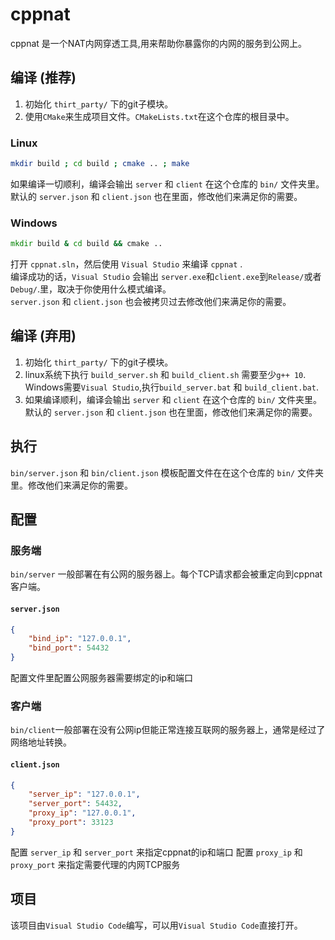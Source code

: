 # cppnat

cppnat 是一个NAT内网穿透工具,用来帮助你暴露你的内网的服务到公网上。  

## 编译 (推荐)
1. 初始化 `thirt_party/` 下的git子模块。  
2. 使用`CMake`来生成项目文件。`CMakeLists.txt`在这个仓库的根目录中。  
### Linux
```sh
mkdir build ; cd build ; cmake .. ; make 
```
如果编译一切顺利，编译会输出 `server` 和 `client` 在这个仓库的 `bin/` 文件夹里。  
默认的 `server.json` 和 `client.json` 也在里面，修改他们来满足你的需要。  

### Windows
```bat
mkdir build & cd build && cmake .. 
```
打开 `cppnat.sln`，然后使用 `Visual Studio` 来编译 `cppnat` .  
编译成功的话，`Visual Studio` 会输出 `server.exe`和`client.exe`到`Release/`或者`Debug/`.里，取决于你使用什么模式编译。    
`server.json` 和 `client.json` 也会被拷贝过去修改他们来满足你的需要。

## 编译 (弃用)
1. 初始化 `thirt_party/` 下的git子模块。 
2. linux系统下执行 `build_server.sh` 和 `build_client.sh`  需要至少`g++ 10`.  
Windows需要`Visual Studio`,执行`build_server.bat` 和 `build_client.bat`.  
3. 如果编译顺利，编译会输出 `server` 和 `client` 在这个仓库的 `bin/` 文件夹里。  
默认的 `server.json` 和 `client.json` 也在里面，修改他们来满足你的需要。  

## 执行
`bin/server.json` 和 `bin/client.json` 模板配置文件在在这个仓库的 `bin/` 文件夹里。修改他们来满足你的需要。

## 配置

### 服务端
`bin/server` 一般部署在有公网的服务器上。每个TCP请求都会被重定向到cppnat客户端。

#### `server.json`
```json
{
    "bind_ip": "127.0.0.1",
    "bind_port": 54432
}
```
配置文件里配置公网服务器需要绑定的ip和端口  


### 客户端
`bin/client`一般部署在没有公网ip但能正常连接互联网的服务器上，通常是经过了网络地址转换。


#### `client.json`
```json
{
    "server_ip": "127.0.0.1",
    "server_port": 54432,
    "proxy_ip": "127.0.0.1",
    "proxy_port": 33123
}
```
配置 `server_ip` 和 `server_port` 来指定cppnat的ip和端口
配置 `proxy_ip` 和 `proxy_port` 来指定需要代理的内网TCP服务

## 项目

该项目由`Visual Studio Code`编写，可以用`Visual Studio Code`直接打开。  